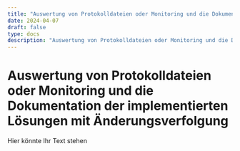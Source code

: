 ```yaml
---
title: "Auswertung von Protokolldateien oder Monitoring und die Dokumentation der implementierten Lösungen mit Änderungsverfolgung"
date: 2024-04-07
draft: false
type: docs
description: "Auswertung von Protokolldateien oder Monitoring und die Dokumentation der implementierten Lösungen mit Änderungsverfolgung"
---
```


# Auswertung von Protokolldateien oder Monitoring und die Dokumentation der implementierten Lösungen mit Änderungsverfolgung

Hier könnte Ihr Text stehen